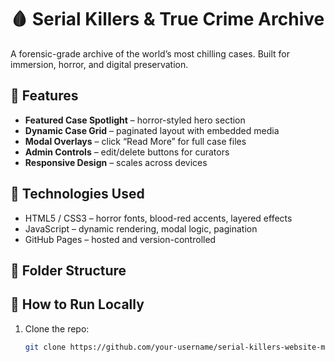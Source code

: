 # 🩸 Serial Killers & True Crime Archive

A forensic-grade archive of the world’s most chilling cases. Built for immersion, horror, and digital preservation.
## 🔪 Features

- **Featured Case Spotlight** – horror-styled hero section
- **Dynamic Case Grid** – paginated layout with embedded media
- **Modal Overlays** – click “Read More” for full case files
- **Admin Controls** – edit/delete buttons for curators
- **Responsive Design** – scales across devices
## 🧠 Technologies Used

- HTML5 / CSS3 – horror fonts, blood-red accents, layered effects
- JavaScript – dynamic rendering, modal logic, pagination
- GitHub Pages – hosted and version-controlled
## 📁 Folder Structure
## 🚀 How to Run Locally

1. Clone the repo:
   ```bash
   git clone https://github.com/your-username/serial-killers-website-main.git
